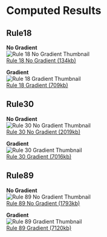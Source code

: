 Computed Results
================

Rule18
------
**No Gradient**  
![Rule 18 No Gradient Thumbnail](http://static.iminlikewithyou.com/backend/ec/week0001/cwh/rule18thumb.png "Rule 18 No Gradient Thumbnail")  
[Rule 18 No Gradient (134kb)](http://static.iminlikewithyou.com/backend/ec/week0001/cwh/rule18.png "Rule 18 No Gradient (134kb)")  

**Gradient**  
![Rule 18 Gradient Thumbnail](http://static.iminlikewithyou.com/backend/ec/week0001/cwh/rule18gradientthumb.png "Rule 18 Gradient Thumbnail")  
[Rule 18 Gradient (709kb)](http://static.iminlikewithyou.com/backend/ec/week0001/cwh/rule18gradient.png "Rule 18 Gradient (709kb)")  

Rule30
------
**No Gradient**  
![Rule 30 No Gradient Thumbnail](http://static.iminlikewithyou.com/backend/ec/week0001/cwh/rule30thumb.png "Rule 30 No Gradient Thumbnail")  
[Rule 30 No Gradient (2019kb)](http://static.iminlikewithyou.com/backend/ec/week0001/cwh/rule30.png "Rule 30 No Gradient (2019kb)")  

**Gradient**  
![Rule 30 Gradient Thumbnail](http://static.iminlikewithyou.com/backend/ec/week0001/cwh/rule30gradientthumb.png "Rule 30 Gradient Thumbnail")  
[Rule 30 Gradient (7016kb)](http://static.iminlikewithyou.com/backend/ec/week0001/cwh/rule30gradient.png "Rule 30 Gradient (7016kb)")  

Rule89
------
**No Gradient**  
![Rule 89 No Gradient Thumbnail](http://static.iminlikewithyou.com/backend/ec/week0001/cwh/rule89thumb.png "Rule 89 No Gradient Thumbnail")  
[Rule 89 No Gradient (1793kb)](http://static.iminlikewithyou.com/backend/ec/week0001/cwh/rule89.png "Rule 89 No Gradient (1793kb)")  

**Gradient**  
![Rule 89 Gradient Thumbnail](http://static.iminlikewithyou.com/backend/ec/week0001/cwh/rule89gradientthumb.png "Rule 89 Gradient Thumbnail")  
[Rule 89 Gradient (7120kb)](http://static.iminlikewithyou.com/backend/ec/week0001/cwh/rule89gradient.png "Rule 89 Gradient (7120kb)")  
